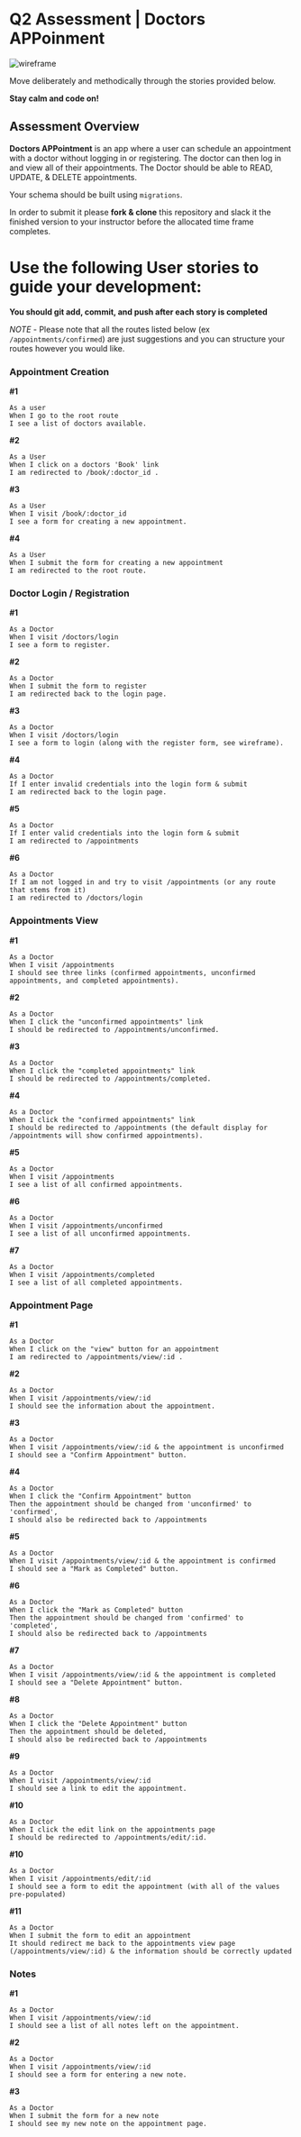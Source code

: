 # Q2 Assessment | Doctors APPoinment

![wireframe](https://s3.amazonaws.com/assets.mockflow.com/app/wireframepro/company/C08560e886482841ca5eeb4016c513974/projects/D6c1d37a72a6efd2eb3491d05a8241d10/pages/1a1d6cd7e50f4e889ca2fcabb0554311/image/1a1d6cd7e50f4e889ca2fcabb0554311.png)


Move deliberately and methodically through the stories provided below.

__Stay calm and code on!__

## Assessment Overview

**Doctors APPointment** is an app where a user can schedule an appointment with a doctor without logging in or registering. The doctor can then log in and view all of their appointments. The Doctor should be able to READ, UPDATE, & DELETE appointments.

Your schema should be built using `migrations`.

In order to submit it please **fork & clone** this repository and slack it the finished version to your instructor before the allocated time frame completes.


# Use the following User stories to guide your development:
__You should git add, commit, and push after each story is completed__

*NOTE* - Please note that all the routes listed below (ex `/appointments/confirmed`) are just suggestions and you can structure your routes however you would like.

### Appointment Creation

__#1__
```
As a user
When I go to the root route
I see a list of doctors available.
```

__#2__
```
As a User
When I click on a doctors 'Book' link
I am redirected to /book/:doctor_id .
```
__#3__
```
As a User
When I visit /book/:doctor_id
I see a form for creating a new appointment.
```

__#4__
```
As a User
When I submit the form for creating a new appointment
I am redirected to the root route.
```

### Doctor Login / Registration

__#1__
```
As a Doctor
When I visit /doctors/login
I see a form to register.
```

__#2__
```
As a Doctor
When I submit the form to register
I am redirected back to the login page.
```

__#3__
```
As a Doctor
When I visit /doctors/login
I see a form to login (along with the register form, see wireframe).
```

__#4__
```
As a Doctor
If I enter invalid credentials into the login form & submit
I am redirected back to the login page.
```
__#5__
```
As a Doctor
If I enter valid credentials into the login form & submit
I am redirected to /appointments
```

__#6__
```
As a Doctor
If I am not logged in and try to visit /appointments (or any route that stems from it)
I am redirected to /doctors/login
```


### Appointments View

__#1__
```
As a Doctor
When I visit /appointments
I should see three links (confirmed appointments, unconfirmed appointments, and completed appointments).
```

__#2__
```
As a Doctor
When I click the "unconfirmed appointments" link
I should be redirected to /appointments/unconfirmed.
```

__#3__
```
As a Doctor
When I click the "completed appointments" link
I should be redirected to /appointments/completed.
```

__#4__
```
As a Doctor
When I click the "confirmed appointments" link
I should be redirected to /appointments (the default display for /appointments will show confirmed appointments).
```

__#5__
```
As a Doctor
When I visit /appointments
I see a list of all confirmed appointments.
```

__#6__
```
As a Doctor
When I visit /appointments/unconfirmed
I see a list of all unconfirmed appointments.
```

__#7__
```
As a Doctor
When I visit /appointments/completed
I see a list of all completed appointments.
```


### Appointment Page

__#1__
```
As a Doctor
When I click on the "view" button for an appointment
I am redirected to /appointments/view/:id .
```

__#2__
```
As a Doctor
When I visit /appointments/view/:id
I should see the information about the appointment.
```

__#3__
```
As a Doctor
When I visit /appointments/view/:id & the appointment is unconfirmed
I should see a "Confirm Appointment" button.
```

__#4__
```
As a Doctor
When I click the "Confirm Appointment" button
Then the appointment should be changed from 'unconfirmed' to 'confirmed',
I should also be redirected back to /appointments
```

__#5__
```
As a Doctor
When I visit /appointments/view/:id & the appointment is confirmed
I should see a "Mark as Completed" button.
```

__#6__
```
As a Doctor
When I click the "Mark as Completed" button
Then the appointment should be changed from 'confirmed' to 'completed',
I should also be redirected back to /appointments
```

__#7__
```
As a Doctor
When I visit /appointments/view/:id & the appointment is completed
I should see a "Delete Appointment" button.
```

__#8__
```
As a Doctor
When I click the "Delete Appointment" button
Then the appointment should be deleted,
I should also be redirected back to /appointments
```

__#9__
```
As a Doctor
When I visit /appointments/view/:id
I should see a link to edit the appointment.
```

__#10__
```
As a Doctor
When I click the edit link on the appointments page
I should be redirected to /appointments/edit/:id.
```

__#10__
```
As a Doctor
When I visit /appointments/edit/:id
I should see a form to edit the appointment (with all of the values pre-populated)
```

__#11__
```
As a Doctor
When I submit the form to edit an appointment
It should redirect me back to the appointments view page (/appointments/view/:id) & the information should be correctly updated
```

### Notes
__#1__
```
As a Doctor
When I visit /appointments/view/:id
I should see a list of all notes left on the appointment.
```

__#2__
```
As a Doctor
When I visit /appointments/view/:id
I should see a form for entering a new note.
```

__#3__
```
As a Doctor
When I submit the form for a new note
I should see my new note on the appointment page.
```
